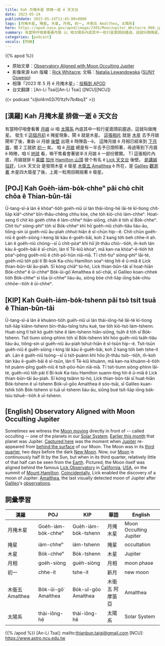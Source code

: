 ```yaml
---
title: Kah 月掩木星 排做一逝 ê 天文台
date: 2023-05-24
publishdate: 2023-05-24T11:45:00+0800
tags: [月掩木星, 掩星, 木星, 月相, 初一, 木衛五 Amalthea, 太陽系]
hero: https://apod.nasa.gov/apod/image/2305/MoonJupiter_Whitacre_960.jpg
summary: 有當時仔咱會看著月娘 ùi 咱太陽系內底其中一粒行星面頭前趨過，這就叫做掩星。
categories: [podcast]
vocals: [阿綠]
---
```


{{% apod %}}

- 原始文章：[Observatory Aligned with Moon Occulting Jupiter](https://apod.nasa.gov/apod/ap230524.html)
- 影像來源 kah 版權：[Rick Whitacre](https://www.flickr.com/photos/ricoshanchez/); 文稿：[Natalia Lewandowska](https://www.oswego.edu/physics/natalia-lewandowska) ([SUNY Oswego](https://www.oswego.edu/physics/))
- 相簿「2023 年 5 月 ê 月掩木星」：[投稿到 APOD](https://www.facebook.com/media/set/?set=a.228700059858579&type=3)
- 台文翻譯：[An-Li Tsai][An-Li Tsai] ([NCU][NCU])

{{< podcast "cljlol4rn02i701tzfv7b4bq3" >}}

## [漢羅] Kah 月掩木星 排做一逝 ê 天文台
有當時仔咱會看著 [月娘][Moon moving] ùi 咱 [太陽系][Solar System] 內底其中一粒行星面頭前趨過，這就叫做掩星。
發生 tī [這個月初][Earlier this month] ê 掩星現象，閘 ê 就是木星。
[這張相片][Captured here] 就是 [木星][Jupiter] 去予月娘閘牢了後，重新 ùi 月娘 [後壁][behind the surface] 出現 ê 時陣翕--ê。
這陣月娘 ê 月相已經來到 [下月眉][third quarter]，閣 2 工就欲 [初一][New Moon] 矣。
咱 ê [月娘][Moon] 總是有一半去予日頭照著，毋過等到下月眉 ê 時陣，咱 tī [地球][Earth] 看，嘛干焦看會著彼半爿月娘 ê 一部份爾爾。
Tī 這張相片內底，月娘就排 tī [美國][USA] [加州][California] [Hamilton 山頂][Mount Hamilton] 彼个有名 ê [Lick 天文台][Lick Observatory] 後壁。
[是講誠拄好][Coincidentally]，Lick 天文台 是發現木星 ê 衛星 [木衛五 Amalthea][Amalthea] ê 所在，是 [Galileo][Galileo] [觀測著][observations] 木星四大衛星了後，上尾一粒用目睭揣著 ê 衛星。

## [POJ] Kah Goe̍h-iám-bo̍k-chheⁿ pâi chò chi̍t chōa ê Thian-bûn-tâi
Ū-tang-sî-á lán ē khòaⁿ-tio̍h goe̍h-niû ùi lán thài-iông-hē lāi-té kî-tiong chi̍t-lia̍p kiâⁿ-chheⁿ bīn-thâu-chêng chhu kòe, che to̍h kiò-chò Iám-chheⁿ.
Hoat-seng tī chit kò goe̍h chhe ê Iám-chheⁿ hiān-siōng, cha̍h ê to̍h sī Bo̍k-chheⁿ.
Chit tiuⁿ siòng-phìⁿ to̍h sī Bo̍k-chheⁿ khì hō͘ goe̍h-niû cha̍h-tiâu liáu-āu, tiông-sin ùi goe̍h-niû āu-piah chhut-hiān ê sî-chūn hip--ê.
Chit-chūn goe̍h-niû ê goe̍h-siòng í-keng lâi kàu ē-goe̍h-bâi, koh 2 kang to̍h beh chhe-it ah.
Lán ê goe̍h-niû chóng--sī ū chi̍t-pòaⁿ khì hō͘ ji̍t-thâu chiò--tio̍h, m̄-koh tán kàu ē-goe̍h-bâi ê sî-chūn, lán tī Tē-kiû khòaⁿ, mā kan-na khòaⁿ-ē-tio̍h hit pòaⁿ-pêng goe̍h-niû ê chi̍t-pō͘-hūn niā-niā.
Tī chit-tiuⁿ siòng-phìⁿ lāi-té, goe̍h-niû to̍h pâi tī Bí-kok Ka-chiu Hamilton soaⁿ-téng hit-ê ū-miâ ê Lick thian-bûn-tâi āu-piah.
Sī kóng chiâⁿ tú-hó, Lick thian-bûn-tâi sī hoat-hiān Bo̍k-chheⁿ ê ūi-chheⁿ Bo̍k-ūi-gō͘ Amalthea ê só͘-chāi, sī Galileo koan-chhek tio̍h Bo̍k-chheⁿ sì tōa ūi-chheⁿ liáu-āu, siōng bóe chi̍t-lia̍p iōng ba̍k-chiu chhōe--tio̍h ê ūi-chheⁿ.

## [KIP] Kah Gue̍h-iám-bo̍k-tshenn pâi tsò tsi̍t tsuā ê Thian-bûn-tâi
Ū-tang-sî-á lán ē khuànn-tio̍h gue̍h-niû uì lán thài-iông-hē lāi-té kî-tiong tsi̍t-lia̍p kiânn-tshenn bīn-thâu-tsîng tshu kuè, tse to̍h kiò-tsò Iám-tshenn.
Huat-sing tī tsit kò gue̍h tshe ê Iám-tshenn hiān-siōng, tsa̍h ê to̍h sī Bo̍k-tshenn.
Tsit tiunn siòng-phìnn to̍h sī Bo̍k-tshenn khì hōo gue̍h-niû tsa̍h-tiâu liáu-āu, tiông-sin uì gue̍h-niû āu-piah tshut-hiān ê sî-tsūn hip--ê.
Tsit-tsūn gue̍h-niû ê gue̍h-siòng í-king lâi kàu ē-gue̍h-bâi, koh 2 kang to̍h beh tshe-it ah.
Lán ê gue̍h-niû tsóng--sī ū tsi̍t-puànn khì hōo ji̍t-thâu tsiò--tio̍h, m̄-koh tán kàu ē-gue̍h-bâi ê sî-tsūn, lán tī Tē-kiû khuànn, mā kan-na khuànn-ē-tio̍h hit puànn-pîng gue̍h-niû ê tsi̍t-pōo-hūn niā-niā.
Tī tsit-tiunn siòng-phìnn lāi-té, gue̍h-niû to̍h pâi tī Bí-kok Ka-tsiu Hamilton suann-tíng hit-ê ū-miâ ê Lick thian-bûn-tâi āu-piah.
Sī kóng tsiânn tú-hó, Lick thian-bûn-tâi sī huat-hiān Bo̍k-tshenn ê uī-tshenn Bo̍k-uī-gōo Amalthea ê sóo-tsāi, sī Galileo kuan-tshik tio̍h Bo̍k-tshenn sì tuā uī-tshenn liáu-āu, siōng bué tsi̍t-lia̍p iōng ba̍k-tsiu tshuē--tio̍h ê uī-tshenn.

## [English] Observatory Aligned with Moon Occulting Jupiter
Sometimes we witness the [Moon moving][Moon moving] directly in front of -- called occulting -- one of the planets in our [Solar System][Solar System].
[Earlier this month][Earlier this month] that planet was Jupiter.
[Captured here][Captured here] was the moment when [Jupiter][Jupiter] re-appeared from [behind the surface][behind the surface] of our Moon.
The Moon was in its [third quarter][third quarter], two days before the dark [New Moon][New Moon].
Now, our [Moon][Moon] is continuously half lit by the Sun, but when in its third quarter, relatively little of that half can be seen from the [Earth][Earth].
Pictured, the Moon itself was aligned behind the famous [Lick Observatory][Lick Observatory] in [California][California], [USA][USA], on the summit of [Mount Hamilton][Mount Hamilton].
[Coincidentally][Coincidentally], Lick enabled the discovery of a moon of Jupiter: [Amalthea][Amalthea], the last visually detected moon of Jupiter after [Galileo][Galileo]'s [observations][observations].

## 詞彙學習

|漢羅|POJ|KIP|華語|English|
|-|-|-|-|-|
|月掩木星|Goe̍h-iám-bo̍k-chheⁿ|Gue̍h-iám-bo̍k-tshenn|月掩木星|Moon Occulting Jupiter|
|掩星|iám-chheⁿ|iám-tshenn|掩星|occultation|
|木星|Bo̍k-chheⁿ|Bo̍k-tshenn|木星|Jupiter|
|月相|goe̍h-siòng|gue̍h-siòng|月相|moon phase|
|初一|chhe-it|tshe-it|新月|new moon|
|木衛五 Amalthea|Bo̍k-ūi-gō͘ Amalthea|Bo̍k-uī-gōo Amalthea|木衛五 阿摩笛亞|Amalthea|
|太陽系|thài-iông-hē|thài-iông-hē|太陽系|Solar System|

{{% /apod %}}
[An-Li Tsai]: mailto:thianbun.taigi@gmail.com
[NCU]: https://www.astro.ncu.edu.tw

[copyright]: https://apod.nasa.gov/apod/fap/lib/about_apod.html#srapply
[License]: https://creativecommons.org/licenses/by/2.0/

[Moon moving]:https://moon.nasa.gov/moon-in-motion/moon-phases/
[Solar System]:https://solarsystem.nasa.gov/solar-system/our-solar-system/overview/
[Earlier this month]:https://www.facebook.com/media/set/?set=a.228700059858579&type=3
[Captured here]:https://www.flickr.com/photos/ricoshanchez/52905094949/in/pool-apods/
[Jupiter]:https://solarsystem.nasa.gov/planets/jupiter/overview/
[behind the surface]:https://apod.nasa.gov/apod/ap220227.html
[third quarter]:https://solarsystem.nasa.gov/moons/earths-moon/lunar-phases-and-eclipses/
[New Moon]:https://apod.nasa.gov/apod/ap220725.html
[Moon]:https://en.wikipedia.org/wiki/Moon
[Earth]:https://en.wikipedia.org/wiki/Earth
[Lick Observatory]:https://www.lickobservatory.org/
[California]:https://en.wikipedia.org/wiki/California
[USA]:https://en.wikipedia.org/wiki/United_States
[Mount Hamilton]:https://youtu.be/fbU2OUEkasc
[Coincidentally]:https://i.pinimg.com/originals/d6/dc/8b/d6dc8b1771b697ff2992982482911274.jpg
[Amalthea]:https://solarsystem.nasa.gov/moons/jupiter-moons/amalthea/in-depth/
[Galileo]:https://www.rmg.co.uk/stories/topics/what-did-galileo-discover
[observations]:https://solarsystem.nasa.gov/news/307/galileos-observations-of-the-moon-jupiter-venus-and-the-sun/

